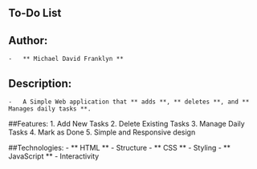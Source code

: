 ## To-Do List

## Author:
    -   ** Michael David Franklyn **

## Description:
    -   A Simple Web application that ** adds **, ** deletes **, and ** Manages daily tasks **.

##Features:
    1. Add New Tasks
    2. Delete Existing Tasks
    3. Manage Daily Tasks
    4. Mark as Done
    5. Simple and Responsive design

##Technologies:
    -   ** HTML ** - Structure
    -   ** CSS ** - Styling
    -   ** JavaScript ** - Interactivity



